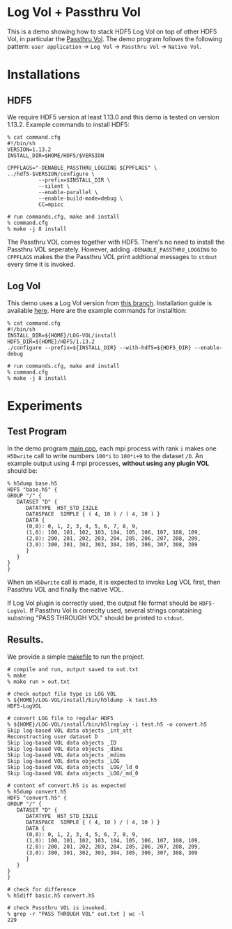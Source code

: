 # Log Vol + Passthru Vol
This is a demo showing how to stack HDF5 Log Vol on top of other HDF5 Vol, in particular
the [Passthru Vol](https://github.com/HDFGroup/hdf5/blob/develop/src/H5VLpassthru.c). The demo
program follows the following pattern:
`user application` -> `Log Vol` -> `Passthru Vol` -> `Native Vol`.

# Installations
## HDF5
We require HDF5 version at least 1.13.0 and this demo is tested on version 1.13.2. Example
commands to install HDF5:
```shell
% cat command.cfg
#!/bin/sh
VERSION=1.13.2
INSTALL_DIR=$HOME/HDF5/$VERSION

CPPFLAGS="-DENABLE_PASSTHRU_LOGGING $CPPFLAGS" \
../hdf5-$VERSION/configure \
          --prefix=$INSTALL_DIR \
          --silent \
          --enable-parallel \
          --enable-build-mode=debug \
          CC=mpicc

# run commands.cfg, make and install
% command.cfg
% make -j 8 install
```
The Passthru VOL comes together with HDF5. There's no need to install the Passthru VOL seperately.
However, adding `-DENABLE_PASSTHRU_LOGGING` to `CPPFLAGS` makes the the Passthru VOL print
addtional messages to `stdout` every time it is invoked.
## Log Vol
This demo uses a Log Vol version from [this branch](https://github.com/yzanhua/vol-log-based/tree/pass_thru). Installation guide is available [here](https://github.com/yzanhua/vol-log-based/blob/pass_thru/doc/INSTALL.md). Here are the example commands for installtion:
```shell
% cat command.cfg
#!/bin/sh
INSTALL_DIR=${HOME}/LOG-VOL/install
HDF5_DIR=${HOME}/HDF5/1.13.2
./configure --prefix=${INSTALL_DIR} --with-hdf5=${HDF5_DIR} --enable-debug

# run commands.cfg, make and install
% command.cfg
% make -j 8 install
```

# Experiments
## Test Program
In the demo program [main.cpp](./main.cpp), each mpi process with rank `i` makes
one `H5Dwrite` call to write numbers `100*i` to `100*i+9` to the dataset `/D`. 
An example output using 4 mpi processes, **without using any plugin VOL** should be:
```shell
% h5dump base.h5
HDF5 "base.h5" {
GROUP "/" {
   DATASET "D" {
      DATATYPE  H5T_STD_I32LE
      DATASPACE  SIMPLE { ( 4, 10 ) / ( 4, 10 ) }
      DATA {
      (0,0): 0, 1, 2, 3, 4, 5, 6, 7, 8, 9,
      (1,0): 100, 101, 102, 103, 104, 105, 106, 107, 108, 109,
      (2,0): 200, 201, 202, 203, 204, 205, 206, 207, 208, 209,
      (3,0): 300, 301, 302, 303, 304, 305, 306, 307, 308, 309
      }
   }
}
}
```
When an `H5Dwrite` call is made, it is expected to invoke Log VOL first, then Passthru
VOL and finally the native VOL.

If Log Vol plugin is correctly used, the output file format should be `HDF5-LogVol`. If
Passthru Vol is correclty used, several strings conataining substring "PASS THROUGH VOL"
should be printed to `stdout`.

## Results.
We provide a simple [makefile](./makefile) to run the project. 

```shell
# compile and run, output saved to out.txt
% make
% make run > out.txt

# check output file type is LOG VOL
% ${HOME}/LOG-VOL/install/bin/h5ldump -k test.h5
HDF5-LogVOL

# convert LOG file to regular HDF5
% ${HOME}/LOG-VOL/install/bin/h5lreplay -i test.h5 -o convert.h5
Skip log-based VOL data objects _int_att
Reconstructing user dataset D
Skip log-based VOL data objects _ID
Skip log-based VOL data objects _dims
Skip log-based VOL data objects _mdims
Skip log-based VOL data objects _LOG
Skip log-based VOL data objects _LOG/_ld_0
Skip log-based VOL data objects _LOG/_md_0

# content of convert.h5 is as expected
% h5dump convert.h5
HDF5 "convert.h5" {
GROUP "/" {
   DATASET "D" {
      DATATYPE  H5T_STD_I32LE
      DATASPACE  SIMPLE { ( 4, 10 ) / ( 4, 10 ) }
      DATA {
      (0,0): 0, 1, 2, 3, 4, 5, 6, 7, 8, 9,
      (1,0): 100, 101, 102, 103, 104, 105, 106, 107, 108, 109,
      (2,0): 200, 201, 202, 203, 204, 205, 206, 207, 208, 209,
      (3,0): 300, 301, 302, 303, 304, 305, 306, 307, 308, 309
      }
   }
}
}

# check for difference
% h5diff basic.h5 convert.h5

# check Passthru VOL is invoked.
% grep -r "PASS THROUGH VOL" out.txt | wc -l
229
```
